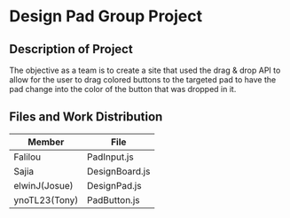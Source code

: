 # Design Pad Group Project

## Description of Project
The objective as a team is to create a site that used the drag & drop API to allow for the user to drag colored buttons to the targeted pad to have the pad change into the color of the button that was dropped in it.

## Files and Work Distribution

|Member |File |
|-------|-----|
|Falilou  |  PadInput.js|
|Sajia | DesignBoard.js |
|elwinJ(Josue) | DesignPad.js|
|ynoTL23(Tony) | PadButton.js|
